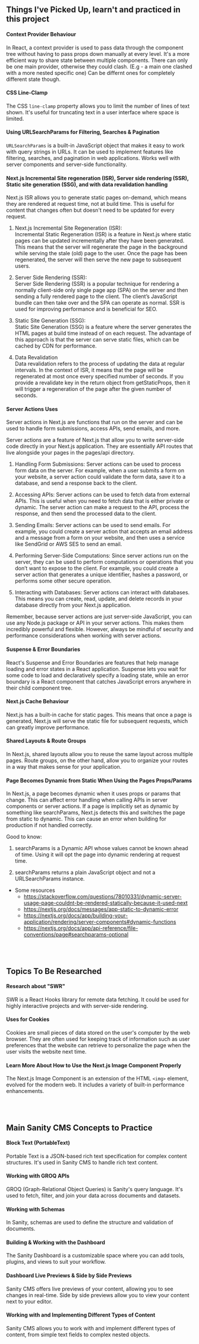 

## Things I've Picked Up, learn't and practiced in this project

#### Context Provider Behaviour
In React, a context provider is used to pass data through the component tree without having to pass props down manually at every level. It's a more efficient way to share state between multiple components.
There can only be one main provider, otherwise they could clash. (E.g - a main one clashed with a more nested specific one) Can be differnt ones for completely different state though.

#### CSS Line-Clamp
The CSS `line-clamp` property allows you to limit the number of lines of text shown. It's useful for truncating text in a user interface where space is limited.

#### Using URLSearchParams for Filtering, Searches & Pagination
`URLSearchParams` is a built-in JavaScript object that makes it easy to work with query strings in URLs. It can be used to implement features like filtering, searches, and pagination in web applications. Works well with server components and server-side functionality.

#### Next.js Incremental Site regeneration (ISR), Server side rendering (SSR), Static site generation (SSG), and with data revalidation handling
Next.js ISR allows you to generate static pages on-demand, which means they are rendered at request time, not at build time. This is useful for content that changes often but doesn't need to be updated for every request.

  1. Next.js Incremental Site Regeneration (ISR): <br>
  Incremental Static Regeneration (ISR) is a feature in Next.js where static pages can be updated incrementally after they have been generated. This means that the server will regenerate the page in the background while serving the stale (old) page to the user. Once the page has been regenerated, the server will then serve the new page to subsequent users.

  2. Server Side Rendering (SSR): <br>
  Server Side Rendering (SSR) is a popular technique for rendering a normally client-side only single page app (SPA) on the server and then sending a fully rendered page to the client. The client’s JavaScript bundle can then take over and the SPA can operate as normal. SSR is used for improving performance and is beneficial for SEO.

  3. Static Site Generation (SSG): <br>
  Static Site Generation (SSG) is a feature where the server generates the HTML pages at build time instead of on each request. The advantage of this approach is that the server can serve static files, which can be cached by CDN for performance.

  4. Data Revalidation <br>
  Data revalidation refers to the process of updating the data at regular intervals. In the context of ISR, it means that the page will be regenerated at most once every specified number of seconds. If you provide a revalidate key in the return object from getStaticProps, then it will trigger a regeneration of the page after the given number of seconds.

#### Server Actions Uses
Server actions in Next.js are functions that run on the server and can be used to handle form submissions, access APIs, send emails, and more.

Server actions are a feature of Next.js that allow you to write server-side code directly in your Next.js application. They are essentially API routes that live alongside your pages in the pages/api directory.

1. Handling Form Submissions: Server actions can be used to process form data on the server. For example, when a user submits a form on your website, a server action could validate the form data, save it to a database, and send a response back to the client.

2. Accessing APIs: Server actions can be used to fetch data from external APIs. This is useful when you need to fetch data that is either private or dynamic. The server action can make a request to the API, process the response, and then send the processed data to the client.

3. Sending Emails: Server actions can be used to send emails. For example, you could create a server action that accepts an email address and a message from a form on your website, and then uses a service like SendGrid or AWS SES to send an email.

4. Performing Server-Side Computations: Since server actions run on the server, they can be used to perform computations or operations that you don’t want to expose to the client. For example, you could create a server action that generates a unique identifier, hashes a password, or performs some other secure operation.

5. Interacting with Databases: Server actions can interact with databases. This means you can create, read, update, and delete records in your database directly from your Next.js application.

Remember, because server actions are just server-side JavaScript, you can use any Node.js package or API in your server actions. This makes them incredibly powerful and flexible. However, always be mindful of security and performance considerations when working with server actions.

 #### Suspense & Error Boundaries
React's Suspense and Error Boundaries are features that help manage loading and error states in a React application. Suspense lets you wait for some code to load and declaratively specify a loading state, while an error boundary is a React component that catches JavaScript errors anywhere in their child component tree.

#### Next.js Cache Behaviour
Next.js has a built-in cache for static pages. This means that once a page is generated, Next.js will serve the static file for subsequent requests, which can greatly improve performance.

#### Shared Layouts & Route Groups
In Next.js, shared layouts allow you to reuse the same layout across multiple pages. Route groups, on the other hand, allow you to organize your routes in a way that makes sense for your application.

#### Page Becomes Dynamic from Static When Using the Pages Props/Params
In Next.js, a page becomes dynamic when it uses props or params that change. This can affect error handling when calling APIs in server components or server actions. If a page is implicitly set as dynamic by something like searchParams, Next.js detects this and switches the page from static to dynamic. This can cause an error when building for production if not handled correctly.

Good to know: <br>
  1. searchParams is a Dynamic API whose values cannot be known ahead of time. Using it will opt the page into dynamic rendering at request time.

  2. searchParams returns a plain JavaScript object and not a URLSearchParams instance.
  
   - Some resources
     - https://stackoverflow.com/questions/78010331/dynamic-server-usage-page-couldnt-be-rendered-statically-because-it-used-next
     - https://nextjs.org/docs/messages/app-static-to-dynamic-error
     - https://nextjs.org/docs/app/building-your-application/rendering/server-components#dynamic-functions
     - https://nextjs.org/docs/app/api-reference/file-conventions/page#searchparams-optional

<br>
<br>

## Topics To Be Researched

#### Research about "SWR"
SWR is a React Hooks library for remote data fetching. It could be used for highly interactive projects and with server-side rendering.

#### Uses for Cookies
Cookies are small pieces of data stored on the user's computer by the web browser. They are often used for keeping track of information such as user preferences that the website can retrieve to personalize the page when the user visits the website next time.

#### Learn More About How to Use the Next.js Image Component Properly
The Next.js Image Component is an extension of the HTML `<img>` element, evolved for the modern web. It includes a variety of built-in performance enhancements.

<br>
<br>

## Main Sanity CMS Concepts to Practice

#### Block Text (PortableText)
Portable Text is a JSON-based rich text specification for complex content structures. It's used in Sanity CMS to handle rich text content.

#### Working with GROQ APIs
GROQ (Graph-Relational Object Queries) is Sanity's query language. It's used to fetch, filter, and join your data across documents and datasets.

#### Working with Schemas
In Sanity, schemas are used to define the structure and validation of documents.

#### Building & Working with the Dashboard
The Sanity Dashboard is a customizable space where you can add tools, plugins, and views to suit your workflow.

#### Dashboard Live Previews & Side by Side Previews
Sanity CMS offers live previews of your content, allowing you to see changes in real-time. Side by side previews allow you to view your content next to your editor.

#### Working with and Implementing Different Types of Content
Sanity CMS allows you to work with and implement different types of content, from simple text fields to complex nested objects.